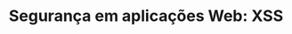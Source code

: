 ---
layout: redirect
category: caelum
title: "Segurança em aplicações Web: XSS"
originalURI: http://blog.caelum.com.br/seguranca-em-aplicacoes-web-xss/
---